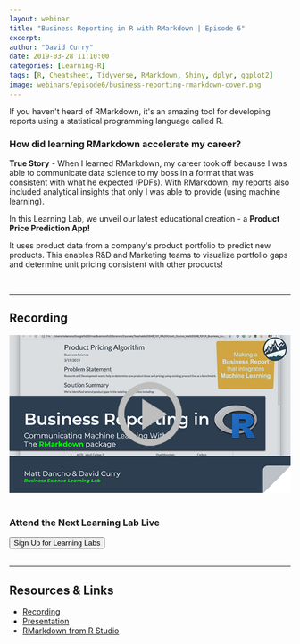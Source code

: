 ```yaml
---
layout: webinar
title: "Business Reporting in R with RMarkdown | Episode 6"
excerpt: 
author: "David Curry"
date: 2019-03-28 11:10:00
categories: [Learning-R]
tags: [R, Cheatsheet, Tidyverse, RMarkdown, Shiny, dplyr, ggplot2]
image: webinars/episode6/business-reporting-rmarkdown-cover.png
---
```


If you haven't heard of RMarkdown, it's an amazing tool for developing reports using a statistical programming language called R.


### How did learning RMarkdown accelerate my career?


__True Story__ - When I learned RMarkdown, my career took off because I was able to communicate data science to my boss in a format that was consistent with what he expected (PDFs). With RMarkdown, my reports also included analytical insights that only I was able to provide (using machine learning). 

In this Learning Lab, we unveil our latest educational creation - a __Product Price Prediction App!__

It uses product data from a company's product portfolio to predict new products. This enables R&D and Marketing teams to visualize portfolio gaps and determine unit pricing consistent with other products!


<br>
<hr>


## Recording

<div class="text-center">
<a href="https://www.youtube.com/watch?v=mszKt0i4yuY"><img src="/assets/webinars/episode6/video-thumb.jpg"></a>
</div>


<!-- Lab Signup -->

<br>
<div class="text-center">
    <h3>Attend the Next Learning Lab Live</h3>
    <button type="button" class="btn btn-info btn-lg" onclick="window.location='https://mailchi.mp/business-science/webinars';">Sign Up for Learning Labs</button>
</div>

<br>
<hr>
<!-- End Lab Signup -->



## Resources &amp; Links

- [Recording](https://www.youtube.com/watch?v=mszKt0i4yuY)
- [Presentation](https://github.com/business-science/presentations/tree/master/2019_03_26_Learning_Lab_06_Business_Reporting_RMarkdown)
- [RMarkdown from R Studio](https://rmarkdown.rstudio.com/)